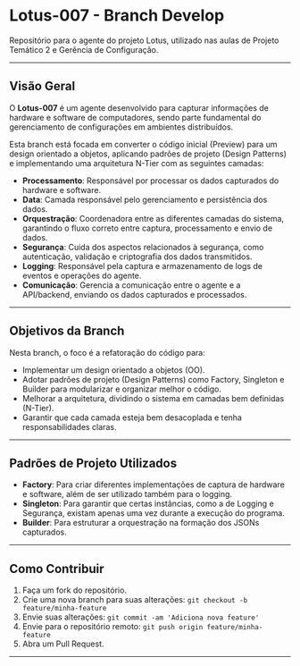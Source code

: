 # Lotus-007 - Branch Develop

Repositório para o agente do projeto Lotus, utilizado nas aulas de Projeto Temático 2 e Gerência de Configuração.

---

## Visão Geral

O **Lotus-007** é um agente desenvolvido para capturar informações de hardware e software de computadores, sendo parte fundamental do gerenciamento de configurações em ambientes distribuídos.

Esta branch está focada em converter o código inicial (Preview) para um design orientado a objetos, aplicando padrões de projeto (Design Patterns) e implementando uma arquitetura N-Tier com as seguintes camadas:

- **Processamento**: Responsável por processar os dados capturados do hardware e software.
- **Data**: Camada responsável pelo gerenciamento e persistência dos dados.
- **Orquestração**: Coordenadora entre as diferentes camadas do sistema, garantindo o fluxo correto entre captura, processamento e envio de dados.
- **Segurança**: Cuida dos aspectos relacionados à segurança, como autenticação, validação e criptografia dos dados transmitidos.
- **Logging**: Responsável pela captura e armazenamento de logs de eventos e operações do agente.
- **Comunicação**: Gerencia a comunicação entre o agente e a API/backend, enviando os dados capturados e processados.

---

## Objetivos da Branch

Nesta branch, o foco é a refatoração do código para:

- Implementar um design orientado a objetos (OO).
- Adotar padrões de projeto (Design Patterns) como Factory, Singleton e Builder para modularizar e organizar melhor o código.
- Melhorar a arquitetura, dividindo o sistema em camadas bem definidas (N-Tier).
- Garantir que cada camada esteja bem desacoplada e tenha responsabilidades claras.

---

## Padrões de Projeto Utilizados

- **Factory**: Para criar diferentes implementações de captura de hardware e software, além de ser utilizado também para o logging.
- **Singleton**: Para garantir que certas instâncias, como a de Logging e Segurança, existam apenas uma vez durante a execução do programa.
- **Builder**: Para estruturar a orquestração na formação dos JSONs capturados.
  
---

## Como Contribuir

1. Faça um fork do repositório.
2. Crie uma nova branch para suas alterações: `git checkout -b feature/minha-feature`
3. Envie suas alterações: `git commit -am 'Adiciona nova feature'`
4. Envie para o repositório remoto: `git push origin feature/minha-feature`
5. Abra um Pull Request.

---
